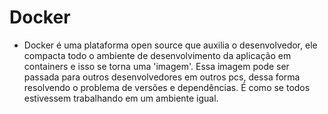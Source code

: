 # Docker
  - Docker é uma plataforma open source que auxilia o desenvolvedor, ele compacta todo o ambiente de desenvolvimento da aplicação em containers e isso se torna uma 'imagem'. Essa imagem pode ser passada para outros desenvolvedores em outros pcs, dessa forma resolvendo o problema de versões e dependências. É como se todos estivessem trabalhando em um ambiente igual.
  